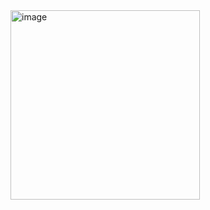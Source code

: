 
<img width="303" alt="image" src="https://github.com/user-attachments/assets/f00c6bff-c7d2-44f6-8f1e-6fb93834890a" />
